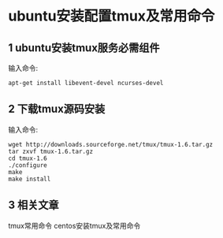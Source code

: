 ubuntu安装配置tmux及常用命令
===

1 ubuntu安装tmux服务必需组件
---

输入命令:

    apt-get install libevent-devel ncurses-devel

2 下载tmux源码安装
---

输入命令:

    wget http://downloads.sourceforge.net/tmux/tmux-1.6.tar.gz
    tar zxvf tmux-1.6.tar.gz
    cd tmux-1.6
    ./configure
    make
    make install
	
3 相关文章
---

tmux常用命令
centos安装tmux及常用命令